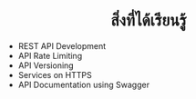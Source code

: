 <h1 align="center">สิ่งที่ได้เรียนรู้ </h1>

- REST API Development
- API Rate Limiting
- API Versioning
- Services on HTTPS
- API Documentation using Swagger
